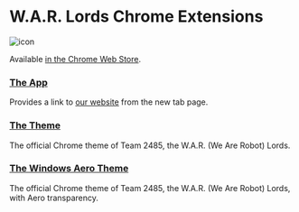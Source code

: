 # W.A.R. Lords Chrome Extensions

![icon](https://github.com/team2485/warlords-chrome-extensions/raw/master/promo/icon-store.png)

Available [in the Chrome Web Store][search].

### [The App](app/)

Provides a link to [our website][website] from the new tab page.

### [The Theme](theme/)

The official Chrome theme of Team 2485, the W.A.R. (We Are Robot) Lords.

### [The Windows Aero Theme](themeaero/)

The official Chrome theme of Team 2485, the W.A.R. (We Are Robot) Lords, with Aero transparency.


[search]: https://chrome.google.com/webstore/search/team%202485
[website]: http://robotics.francisparker.org/?utm_source=github
